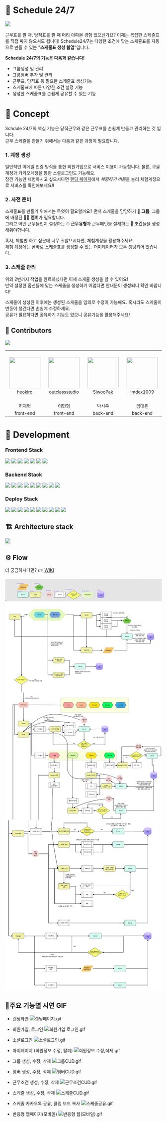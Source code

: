 

# 🔖 Schedule 24/7
![](https://camo.githubusercontent.com/5dea0e732800e013247748556c145be3514fccca86b944836cdd0bf53df6ce3e/68747470733a2f2f6d656469612e646973636f72646170702e6e65742f6174746163686d656e74732f3930373135373739333730343933313336312f3931333331383639333038303030363733372f696d6167655f323032312d31312d32355f31352d34322d30372e706e67)

근무표를 짤 때, 당직표를 짤 때 머리 아파본 경험 있으신가요?
이제는 복잡한 스케줄표를 직접 짜지 않으셔도 됩니다!
Schedule24/7는 다양한 조건에 맞는 스케쥴표를 자동으로 만들 수 있는 
"**스케줄표 생성 웹앱**"입니다.

**Schedule 24/7의 기능은 다음과 같습니다!**
- 그룹생성 및 관리
- 그룹멤버 추가 및 관리
- 근무표, 당직표 등 필요한 스케줄표 생성기능
- 스케줄표에 따른 다양한 조건 설정 기능
- 생성한 스케줄표를 손쉽게 공유할 수 있는 기능

# 📄 Concept

Schdule 24/7의 핵심 기능은 당직근무와 같은 근무표를 손쉽게 만들고 관리하는 것 입니다.  
근무 스케줄을 만들기 위해서는 다음과 같은 과정이 필요합니다.

### **1. 계정 생성**

일반적인 이메일 인증 방식을 통한 회원가입으로 서비스 이용이 가능합니다.
물론, 구글계정과 카카오계정을 통한 소셜로그인도 가능해요.  
잠깐 기능만 체험하시고 싶으시다면 [랜딩 페이지](http://schedule24-7.link)에서 *체험하기 버튼*을 눌러 체험계정으로 서비스를 확인해보세요!!

### **2. 사전 준비**

스케줄표를 만들기 위해서는 무엇이 필요할까요?
먼저 스케줄을 담당하기 👫 **그룹**, 그룹에 배정된 🙆‍♀️ **멤버**가 필요합니다.  
그리고 어떤 근무들인지 설정하는 ⏱ **근무유형**과 근무패턴을 설계하는 📆 **조건**들을 생성해줘야합니다.

혹시, 체험만 하고 싶은데 너무 귀찮으시다면, 체험계정을 활용해주세요!  
체험 계정에는 곧바로 스케줄표를 생성할 수 있는 더미데이터가 모두 셋팅되어 있습니다.

### **3. 스케줄 관리**

위의 2번까지 작업을 완료하셨다면 이제 스케줄 생성을 할 수 있어요!  
만약 설정한 옵션들에 맞는 스케줄을 생성하기 어렵다면 안내문이 생성되니 확인 바랍니다!

스케줄이 생성된 이후에는 생성된 스케줄을 임의로 수정이 가능해요.
혹시라도 스케줄이 변동이 생긴다면 손쉽게 수정하세요.  
공유가 필요하다면 공유하기 기능도 있으니 공유기능을 활용해주세요!


## 👤 Contributors

![](https://media.discordapp.net/attachments/907157793704931361/915889010394681404/2021-12-02_5.54.11.png)
<table>
    <tr>
        <td align="center" width="130px" height="160px">
            <a href="https://github.com/heokiroe"><img height="100px" width="100px" src="https://media.discordapp.net/attachments/907157793704931361/910889387523440700/66cbddfc2211b1c0.jpeg" /></a>
            <br />
            <a href="https://github.com/heokiro">heokiro</a>
        </td>
       <td align="center" width="130px" height="160px">
            <a href="https://github.com/outclassstudio"><img height="100px" width="100px" src="https://cdn.discordapp.com/attachments/907157793704931361/921312578687344670/6223316da23dc9ab.jpeg" /></a>
            <br />
            <a href="https://github.com/outclassstudio">outclassstudio</a>
        </td>
        <td align="center" width="130px" height="160px">
            <a href="https://github.com/SiwooPak"><img height="100px" width="100px" src="https://avatars.githubusercontent.com/u/32155255?v=4" /></a>
            <br />
            <a href="https://github.com/SiwooPak">SiwooPak</a>
        </td>
         <td align="center" width="130px" height="160px">
            <a href="https://github.com/imdex1009"><img height="100px" width="100px" src="https://cdn.discordapp.com/attachments/907157793704931361/921309171222212608/KakaoTalk_Photo_2021-12-17-16-52-03.jpeg" /></a>
            <br />
            <a href="https://github.com/imdex1009">imdex1009</a>
        </td>
    </tr>
    <tr>
      <td align="center">
        <a>허재혁</a>
       </td>
      <td align="center">
        <a>이민형</a>
      </td>
      <td align="center">
           <a>박시우</a>
        </td>
        <td align="center">
            <a>임대윤</a>
        </td>
    </tr>
    <tr>
      <td align="center">
        <a>front-end</a>
       </td>
      <td align="center">
        <a>front-end</a>
      </td>
      <td align="center">
           <a>back-end</a>
        </td>
        <td align="center">
            <a>back-end</a>
        </td>
    </tr>
</table>


# 🔨 Development
### Frontend Stack
<img src="https://img.shields.io/badge/html-E34F26?style=for-the-badge&logo=html5&logoColor=white"> <img src="https://img.shields.io/badge/css-1572B6?style=for-the-badge&logo=css3&logoColor=white">
<img src="https://img.shields.io/badge/typescript-F7DF1E?style=for-the-badge&logo=typescript&logoColor=black">
<img src="https://img.shields.io/badge/react-61DAFB?style=for-the-badge&logo=react&logoColor=black">
<img src="https://img.shields.io/badge/redux-4169E1?style=for-the-badge&logo=redux&logoColor=white">
<img src="https://img.shields.io/badge/axios-FA8072?style=for-the-badge&logo=axios&logoColor=white">
<img src="https://img.shields.io/badge/styled%20component-000000?style=for-the-badge&logo=styled%20component&logoColor=white">
  
### Backend Stack
<img src="https://img.shields.io/badge/typescript-F7DF1E?style=for-the-badge&logo=typescript&logoColor=black"> <img src="https://img.shields.io/badge/node.js-228B22?style=for-the-badge&logo=node.js&logoColor=white"> <img src="https://img.shields.io/badge/nestjs-006400?style=for-the-badge&logo=nestjs&logoColor=white">
<img src="https://img.shields.io/badge/mongodb-32CD32?style=for-the-badge&logo=mongodb&logoColor=white"> <img src="https://img.shields.io/badge/axios-FA8072?style=for-the-badge&logo=axios&logoColor=white">
<img src="https://img.shields.io/badge/json%20web%20tokens-8A2BE2?style=for-the-badge&logo=json%20web%20tokens&logoColor=white">
<img src="https://img.shields.io/badge/nodemailer-1E90FF?style=for-the-badge&logo=nodemailer&logoColor=white">
<img src="https://img.shields.io/badge/mongoose-C71585?style=for-the-badge&logo=mongoose&logoColor=white">
<img src="https://img.shields.io/badge/swagger-4682B4?style=for-the-badge&logo=swagger&logoColor=white">

### Deploy Stack
<img src="https://img.shields.io/badge/amazon%20s3-232F3E?style=for-the-badge&logo=amazon%20s3&logoColor=white"> <img src="https://img.shields.io/badge/amazon%20route53-232F3E?style=for-the-badge&logo=amazon%20route53&logoColor=white"> <img src="https://img.shields.io/badge/amazon%20elb-232F3E?style=for-the-badge&logo=amazon%20elb&logoColor=white"> <img src="https://img.shields.io/badge/amazon%20ecs-232F3E?style=for-the-badge&logo=amazon%20ecs&logoColor=white"> <img src="https://img.shields.io/badge/amazon%20ecr-232F3E?style=for-the-badge&logo=amazon%20ecr&logoColor=white"> <img src="https://img.shields.io/badge/amazon%20fargate-232F3E?style=for-the-badge&logo=amazon%20fargate&logoColor=white"> <img src="https://img.shields.io/badge/codepipeline-232F3E?style=for-the-badge&logo=codepipeline&logoColor=white"> <img src="https://img.shields.io/badge/amazon%20cloudfront-232F3E?style=for-the-badge&logo=amazon%20cloudfront&logoColor=white"> <img src="https://img.shields.io/badge/mongodb%20atlas-32CD32?style=for-the-badge&logo=mongodb&logoColor=white"> <img src="https://img.shields.io/badge/docker-61DAFB2?style=for-the-badge&logo=docker&logoColor=black">


## 🏗 Architecture stack
![](https://github.com/codestates/Schedule24-7/blob/dev/.github/images/architecture.png?raw=true)


## ⚙️ Flow
더 궁금하시다면? 👉 [WIKI](https://github.com/codestates/Schedule24-7/wiki)

![](https://github.com/codestates/Schedule24-7/blob/dev/.github/images/flowChart1.png?raw=true)
![](https://github.com/codestates/Schedule24-7/blob/dev/.github/images/flowChart2.png?raw=true)
![](https://github.com/codestates/Schedule24-7/blob/dev/.github/images/flowChart3.png?raw=true)

## 🎦주요 기능별 시연 GIF
- 랜딩화면
![랜딩페이지.gif](https://www.notion.so/image/https%3A%2F%2Fs3-us-west-2.amazonaws.com%2Fsecure.notion-static.com%2F86204c2e-9cc4-47e4-a379-0680c3b6c357%2F%E1%84%85%E1%85%A2%E1%86%AB%E1%84%83%E1%85%B5%E1%86%BC%E1%84%91%E1%85%A6%E1%84%8B%E1%85%B5%E1%84%8C%E1%85%B5.gif?table=block&id=2bd8f973-c73a-4e4c-bd76-939f5c505269&spaceId=82d63a72-8254-4cde-bf1e-b2597b7c099c&userId=d10be43c-c931-4414-a19b-6b0dcfa3865d&cache=v2)
        
- 회원가입, 로그인
![회원가입 로그인.gif](https://www.notion.so/image/https%3A%2F%2Fs3-us-west-2.amazonaws.com%2Fsecure.notion-static.com%2F0f5d2204-df96-4f84-90fc-89e104252b0e%2F%E1%84%92%E1%85%AC%E1%84%8B%E1%85%AF%E1%86%AB%E1%84%80%E1%85%A1%E1%84%8B%E1%85%B5%E1%86%B8_%E1%84%85%E1%85%A9%E1%84%80%E1%85%B3%E1%84%8B%E1%85%B5%E1%86%AB.gif?table=block&id=4aacba80-4000-4f6c-8a81-1e4641459833&spaceId=82d63a72-8254-4cde-bf1e-b2597b7c099c&userId=d10be43c-c931-4414-a19b-6b0dcfa3865d&cache=v2)
        
- 소셜로그인
![소셜로그인.gif](https://www.notion.so/image/https%3A%2F%2Fs3-us-west-2.amazonaws.com%2Fsecure.notion-static.com%2Fd7804053-b2b6-4e24-82ab-e1de97fe3cde%2F%E1%84%89%E1%85%A9%E1%84%89%E1%85%A7%E1%86%AF%E1%84%85%E1%85%A9%E1%84%80%E1%85%B3%E1%84%8B%E1%85%B5%E1%86%AB.gif?table=block&id=a2c56708-f294-4cad-9fc7-a687df3e4549&spaceId=82d63a72-8254-4cde-bf1e-b2597b7c099c&userId=d10be43c-c931-4414-a19b-6b0dcfa3865d&cache=v2)
        
- 마이페이지 (회원정보 수정, 탈퇴)
![회원정보 수정,삭제.gif](https://www.notion.so/image/https%3A%2F%2Fs3-us-west-2.amazonaws.com%2Fsecure.notion-static.com%2Fd2f49f3a-07b2-4788-b254-7f14fe9b4f33%2F%E1%84%92%E1%85%AC%E1%84%8B%E1%85%AF%E1%86%AB%E1%84%8C%E1%85%A5%E1%86%BC%E1%84%87%E1%85%A9_%E1%84%89%E1%85%AE%E1%84%8C%E1%85%A5%E1%86%BC%E1%84%89%E1%85%A1%E1%86%A8%E1%84%8C%E1%85%A6.gif?table=block&id=2f9beea6-81d6-4bf4-823f-ae70c76e9cf6&spaceId=82d63a72-8254-4cde-bf1e-b2597b7c099c&userId=d10be43c-c931-4414-a19b-6b0dcfa3865d&cache=v2)
        
- 그룹 생성, 수정, 삭제
![그룹CUD.gif](https://www.notion.so/image/https%3A%2F%2Fs3-us-west-2.amazonaws.com%2Fsecure.notion-static.com%2F47e07dac-fde5-4377-b9db-5adf5a581e5d%2F%E1%84%80%E1%85%B3%E1%84%85%E1%85%AE%E1%86%B8CUD.gif?table=block&id=f1c93ca1-8556-40df-8c34-6b298d695907&spaceId=82d63a72-8254-4cde-bf1e-b2597b7c099c&userId=d10be43c-c931-4414-a19b-6b0dcfa3865d&cache=v2)
        
- 멤버 생성, 수정, 삭제
![멤버CUD.gif](https://www.notion.so/image/https%3A%2F%2Fs3-us-west-2.amazonaws.com%2Fsecure.notion-static.com%2F043feffd-2278-4f2f-b650-8d1506bfdf66%2F%E1%84%86%E1%85%A6%E1%86%B7%E1%84%87%E1%85%A5CUD.gif?table=block&id=6c58061c-71c1-472d-806c-4bb1090b668a&spaceId=82d63a72-8254-4cde-bf1e-b2597b7c099c&userId=d10be43c-c931-4414-a19b-6b0dcfa3865d&cache=v2)
        
- 근무조건 생성, 수정, 삭제
![근무조건CUD.gif](https://www.notion.so/image/https%3A%2F%2Fs3-us-west-2.amazonaws.com%2Fsecure.notion-static.com%2Fc0833a27-5103-41e3-97d9-be7da8a92490%2F%E1%84%80%E1%85%B3%E1%86%AB%E1%84%86%E1%85%AE%E1%84%8C%E1%85%A9%E1%84%80%E1%85%A5%E1%86%ABCUD.gif?table=block&id=92250b2e-2450-4fcc-adcf-0b85a672d8cd&spaceId=82d63a72-8254-4cde-bf1e-b2597b7c099c&userId=d10be43c-c931-4414-a19b-6b0dcfa3865d&cache=v2)
        
- 스케줄 생성, 수정, 삭제
![스케줄CUD.gif](https://www.notion.so/image/https%3A%2F%2Fs3-us-west-2.amazonaws.com%2Fsecure.notion-static.com%2F69d23a5a-4954-48e4-bfab-a53a751bd8d6%2F%E1%84%89%E1%85%B3%E1%84%8F%E1%85%A6%E1%84%8C%E1%85%AE%E1%86%AFCUD.gif?table=block&id=f8148046-927a-414e-a43d-b6d3cdaf4f2f&spaceId=82d63a72-8254-4cde-bf1e-b2597b7c099c&userId=d10be43c-c931-4414-a19b-6b0dcfa3865d&cache=v2)
        
- 스케줄  카카오톡 공유, 클립 보드 복사
![스케줄공유.gif](https://www.notion.so/image/https%3A%2F%2Fs3-us-west-2.amazonaws.com%2Fsecure.notion-static.com%2F21c12869-1c3c-435d-86fb-ddf38a7afe23%2F%E1%84%89%E1%85%B3%E1%84%8F%E1%85%A6%E1%84%8C%E1%85%AE%E1%86%AF%E1%84%80%E1%85%A9%E1%86%BC%E1%84%8B%E1%85%B2.gif?table=block&id=2f320072-4b73-4ed7-8fd9-d7554f643a85&spaceId=82d63a72-8254-4cde-bf1e-b2597b7c099c&userId=d10be43c-c931-4414-a19b-6b0dcfa3865d&cache=v2)
        
- 반응형 웹페이지(모바일)
![반응형 웹(모바일).gif](https://www.notion.so/image/https%3A%2F%2Fs3-us-west-2.amazonaws.com%2Fsecure.notion-static.com%2Fc90f8d98-6199-42d2-8196-c4bcb18437fa%2F%E1%84%87%E1%85%A1%E1%86%AB%E1%84%8B%E1%85%B3%E1%86%BC%E1%84%92%E1%85%A7%E1%86%BC_%E1%84%8B%E1%85%B0%E1%86%B8(%E1%84%86%E1%85%A9%E1%84%87%E1%85%A1%E1%84%8B%E1%85%B5%E1%86%AF).gif?table=block&id=55e4c7ab-ac75-48b6-9081-d8b9e436ef96&spaceId=82d63a72-8254-4cde-bf1e-b2597b7c099c&userId=d10be43c-c931-4414-a19b-6b0dcfa3865d&cache=v2)
